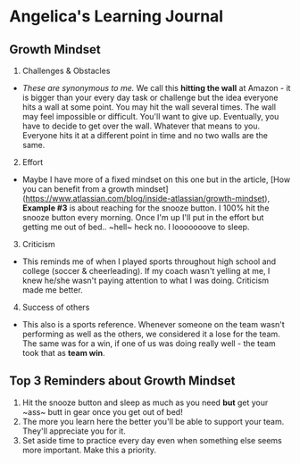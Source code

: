 # Angelica's Learning Journal

## Growth Mindset

1. Challenges & Obstacles
  - *These are synonymous to me.* We call this **hitting the wall** at Amazon - it is bigger than your every day task or challenge but the idea everyone hits a wall at some point. You may hit the wall several times. The wall may feel impossible or difficult. You'll want to give up. Eventually, you have to decide to get over the wall. Whatever that means to you. Everyone hits it at a different point in time and no two walls are the same.
2. Effort
  - Maybe I have more of a fixed mindset on this one but in the article, [How you can benefit from a growth mindset] (https://www.atlassian.com/blog/inside-atlassian/growth-mindset), **Example #3** is about reaching for the snooze button. I 100% hit the snooze button every morning. Once I'm up I'll put in the effort but getting me out of bed.. ~hell~ heck no. I looooooove to sleep.
3. Criticism
  - This reminds me of when I played sports throughout high school and college (soccer & cheerleading). If my coach wasn't yelling at me, I knew he/she wasn't paying attention to what I was doing. Criticism made me better. 
4. Success of others
  - This also is a sports reference. Whenever someone on the team wasn't performing as well as the others, we considered it a lose for the team. The same was for a win, if one of us was doing really well - the team took that as **team win**.

## Top 3 Reminders about Growth Mindset

1. Hit the snooze button and sleep as much as you need **but** get your ~ass~ butt in gear once you get out of bed!
1. The more you learn here the better you'll be able to support your team. They'll appreciate you for it.
1. Set aside time to practice every day even when something else seems more important. Make this a priority.
